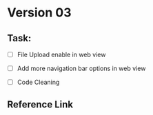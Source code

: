 # Version 03

## Task:

- [ ] File Upload enable in web view
- [ ] Add more navigation bar  options in web view 
- [ ] Code Cleaning 



## Reference Link


